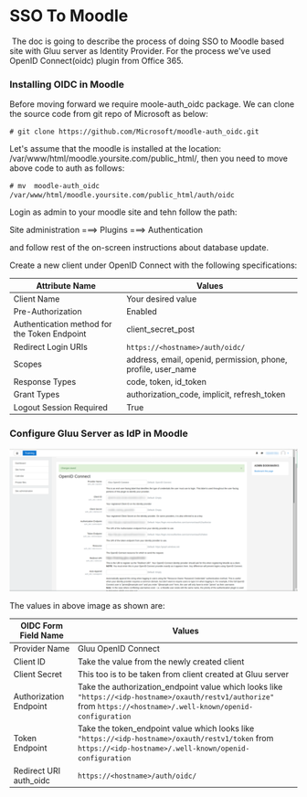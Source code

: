 # SSO To Moodle
​
The doc is going to describe the process of doing SSO to Moodle based site with Gluu server as Identity Provider.
For the process we've used OpenID Connect(oidc) plugin from Office 365.

### Installing OIDC in Moodle

Before moving forward we require moole-auth_oidc package. We can clone the source code from git repo of Microsoft as below:

```
# git clone https://github.com/Microsoft/moodle-auth_oidc.git
```

Let's assume that the moodle is installed at the location: /var/www/html/moodle.yoursite.com/public_html/, then you need to move above code to auth as follows:

```
# mv  moodle-auth_oidc   /var/www/html/moodle.yoursite.com/public_html/auth/oidc

```
Login as admin to your moodle site and tehn follow the path: 

Site administration ===> Plugins ===> Authentication 

and follow rest of the on-screen instructions about database update.

Create a new client under OpenID Connect with the following specifications:

| Attribute Name     |              Values       |
|-------------------------|---------------------------------------|
| Client Name     | Your desired value|| Application Type        | Web |
| Pre-Authorization        |Enabled                        |
| Authentication method for the Token Endpoint     |   client_secret_post    |
| Redirect Login URIs   | `https://<hostname>/auth/oidc/` |
| Scopes | address, email, openid, permission, phone, profile, user_name |
| Response Types | code, token, id_token |
| Grant Types | authorization_code, implicit, refresh_token |
| Logout Session Required | True |

### Configure Gluu Server as IdP in Moodle

![image](../../img/integration/Moodles_OIDC_Values.png)

The values in above image as shown are:

| OIDC Form Field Name     |              Values       |
|-------------------------|---------------------------------------|
| Provider Name | Gluu OpenID Connect |
| Client ID | Take the value from the newly created client |
| Client Secret | This too is to be taken from client created at Gluu server|
| Authorization Endpoint | Take the authorization_endpoint value which looks like `"https://<idp-hostname>/oxauth/restv1/authorize"` from `https://<hostname>/.well-known/openid-configuration` |
| Token Endpoint |Take the token_endpoint value which looks like `"https://<idp-hostname>/oxauth/restv1/token` from `https://<idp-hostname>/.well-known/openid-configuration` |
| Redirect URI auth_oidc | `https://<hostname>/auth/oidc/` |
